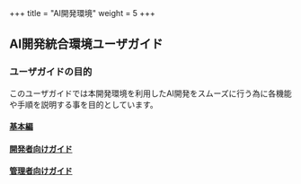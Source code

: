 +++
title = "AI開発環境"
weight = 5
+++

## AI開発統合環境ユーザガイド

### ユーザガイドの目的

このユーザガイドでは本開発環境を利用したAI開発をスムーズに行う為に各機能や手順を説明する事を目的としています。  

#### [基本編](./basics)

#### [開発者向けガイド](./developer)

#### [管理者向けガイド](./admin)
